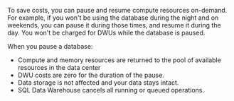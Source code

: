 
<!--
includes/sql-data-warehouse-include-pause-description.md

Latest Freshness check:  2016-04-22 , barbkess.

As of circa 2016-04-22, the following topics might include this include:
articles/sql-data-warehouse/sql-data-warehouse-manage-scale-out-tasks.md
articles/sql-data-warehouse/sql-data-warehouse-manage-scale-out-tasks-powershell.md
articles/sql-data-warehouse/sql-data-warehouse-manage-scale-out-tasks-rest-api.md

-->
To save costs, you can pause and resume compute resources on-demand. For example, if you won't be using the database during the night and on weekends, you can pause it during those times, and resume it during the day. You won't be charged for DWUs while the database is paused.

When you pause a database:

* Compute and memory resources are returned to the pool of available resources in the data center
* DWU costs are zero for the duration of the pause.
* Data storage is not affected and your data stays intact. 
* SQL Data Warehouse cancels all running or queued operations.

